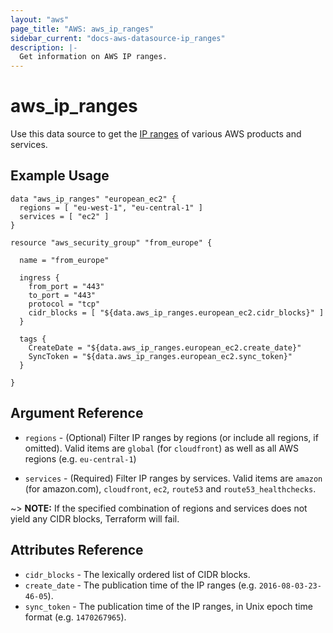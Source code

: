 ```yaml
---
layout: "aws"
page_title: "AWS: aws_ip_ranges"
sidebar_current: "docs-aws-datasource-ip_ranges"
description: |-
  Get information on AWS IP ranges.
---
```


# aws\_ip_ranges

Use this data source to get the [IP ranges][1] of various AWS products and services.

## Example Usage

```
data "aws_ip_ranges" "european_ec2" {
  regions = [ "eu-west-1", "eu-central-1" ]
  services = [ "ec2" ]
}

resource "aws_security_group" "from_europe" {

  name = "from_europe"

  ingress {
    from_port = "443"
    to_port = "443"
    protocol = "tcp"
    cidr_blocks = [ "${data.aws_ip_ranges.european_ec2.cidr_blocks}" ]
  }

  tags {
    CreateDate = "${data.aws_ip_ranges.european_ec2.create_date}"
    SyncToken = "${data.aws_ip_ranges.european_ec2.sync_token}"
  }

}
```

## Argument Reference

* `regions` - (Optional) Filter IP ranges by regions (or include all regions, if
omitted). Valid items are `global` (for `cloudfront`) as well as all AWS regions
(e.g. `eu-central-1`)

* `services` - (Required) Filter IP ranges by services. Valid items are `amazon`
(for amazon.com), `cloudfront`, `ec2`, `route53` and `route53_healthchecks`.

~> **NOTE:** If the specified combination of regions and services does not yield any
CIDR blocks, Terraform will fail.

## Attributes Reference

* `cidr_blocks` - The lexically ordered list of CIDR blocks.
* `create_date` - The publication time of the IP ranges (e.g. `2016-08-03-23-46-05`).
* `sync_token` - The publication time of the IP ranges, in Unix epoch time format
  (e.g. `1470267965`).

[1]: http://docs.aws.amazon.com/general/latest/gr/aws-ip-ranges.html
